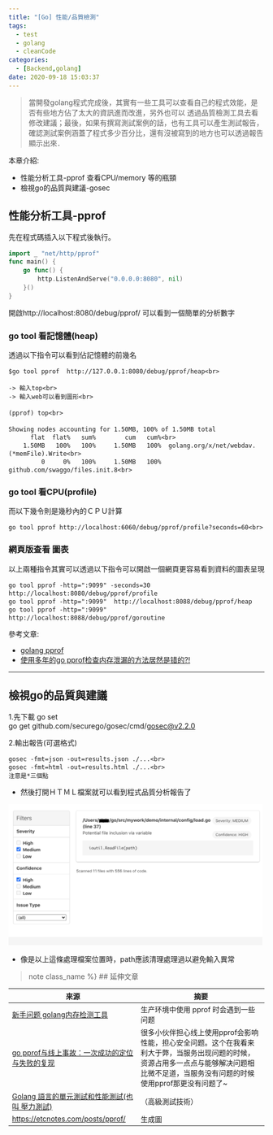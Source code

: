 ```yaml
---
title: "[Go] 性能/品質檢測"
tags:
  - test
  - golang
  - cleanCode
categories:
  - [Backend,golang]
date: 2020-09-18 15:03:37
---
```


 <blockquote class="blockquote-center">
 當開發golang程式完成後，其實有一些工具可以查看自己的程式效能，是否有些地方佔了太大的資訊進而改進，另外也可以
 透過品質檢測工具去看修改建議；最後，如果有撰寫測試案例的話，也有工具可以產生測試報告，確認測試案例涵蓋了程式多少百分比，還有沒被寫到的地方也可以透過報告顯示出來．</blockquote>


本章介紹:
- 性能分析工具-pprof 查看CPU/memory 等的瓶頸
- 檢視go的品質與建議-gosec


<!--more-->


## 性能分析工具-pprof

先在程式碼插入以下程式後執行。<br>
```go
import _ "net/http/pprof"
func main() {
	go func() {
		http.ListenAndServe("0.0.0.0:8080", nil)
	}()
}
```
開啟http://localhost:8080/debug/pprof/
可以看到一個簡單的分析數字

### go tool 看記憶體(heap)
透過以下指令可以看到佔記憶體的前幾名
```
$go tool pprof  http://127.0.0.1:8080/debug/pprof/heap<br>

-> 輸入top<br>
-> 輸入web可以看到圖形<br>

(pprof) top<br>

Showing nodes accounting for 1.50MB, 100% of 1.50MB total
      flat  flat%   sum%        cum   cum%<br>
    1.50MB   100%   100%     1.50MB   100%  golang.org/x/net/webdav.(*memFile).Write<br>
         0     0%   100%     1.50MB   100%  github.com/swaggo/files.init.8<br>
```

### go tool 看CPU(profile)
而以下幾令則是幾秒內的ＣＰＵ計算
```
go tool pprof http://localhost:6060/debug/pprof/profile?seconds=60<br>
```

### 網頁版查看 圖表
以上兩種指令其實可以透過以下指令可以開啟一個網頁更容易看到資料的圖表呈現
```
go tool pprof -http=":9099" -seconds=30 http://localhost:8080/debug/pprof/profile
go tool pprof -http=":9099"  http://localhost:8088/debug/pprof/heap
go tool pprof -http=":9099"  http://localhost:8088/debug/pprof/goroutine

```

參考文章:<br>
- [golang pprof](https://lrita.github.io/2017/05/26/golang-memory-pprof/ "golang pprof")<br>
- [使用多年的go pprof检查内存泄漏的方法居然是错的?!](https://colobu.com/2019/08/20/use-pprof-to-compare-go-memory-usage/ "使用多年的go pprof检查内存泄漏的方法居然是错的?!")<br>


-------------------------------

## 檢視go的品質與建議
1.先下載 go set<br>
go get github.com/securego/gosec/cmd/gosec@v2.2.0
<br>

2.輸出報告(可選格式)<br>
```
gosec -fmt=json -out=results.json ./...<br>
gosec -fmt=html -out=results.html ./...<br> 
注意是*三個點
```
- 然後打開ＨＴＭＬ檔案就可以看到程式品質分析報告了
<img src="/images/gosec.png" width="500px" />

- 像是以上這條處理檔案位置時，path應該清理處理過以避免輸入異常









>note class_name %}  ## 延伸文章 

|  來源 |  摘要 |
| ------------ | ------------ |
|[新手问题 golang内存检测工具](https://gocn.vip/topics/250 "新手问题 golang内存检测工具")   | 生产环境中使用 pprof 时会遇到一些问题  |
|  [go pprof与线上事故：一次成功的定位与失败的复现](https://www.jianshu.com/p/21b53f061a0a "go pprof与线上事故：一次成功的定位与失败的复现") |  很多小伙伴担心线上使用pprof会影响性能，担心安全问题。这个在我看来利大于弊，当服务出现问题的时候，资源占用多一点点与能够解决问题相比微不足道，当服务没有问题的时候使用pprof那更没有问题了~ |
| [Golang 語言的單元測試和性能測試(也叫 壓力測試)](https://www.itdaan.com/tw/c8c0ed4d4e43c2a0d6a2917232d6499b "Golang 語言的單元測試和性能測試(也叫 壓力測試)")  |  （高級測試技術） |
|  https://etcnotes.com/posts/pprof/ | 生成圖   |